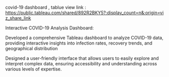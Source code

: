 covid-19 dashboard , tablue view link : https://public.tableau.com/shared/892R2BKY5?:display_count=n&:origin=viz_share_link

Interactive COVID-19 Analysis Dashboard:

Developed a comprehensive Tableau dashboard to analyze COVID-19 data, providing interactive insights into infection rates, recovery trends, and geographical distribution

Designed a user-friendly interface that allows users to easily explore and interpret complex data, ensuring accessibility and understanding across various levels of expertise.
